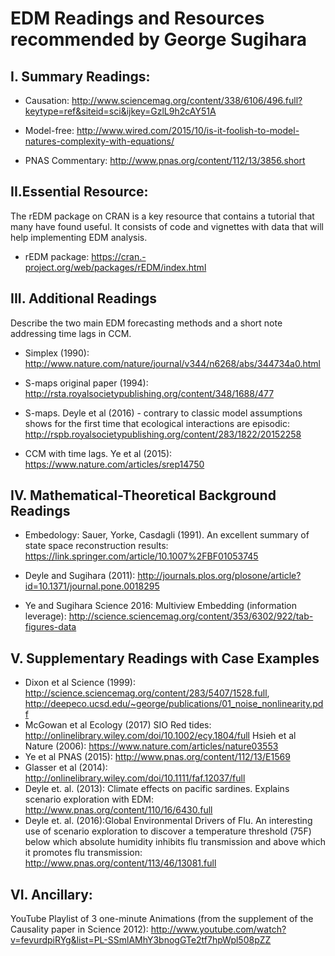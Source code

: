 # EDM Readings and Resources recommended by George Sugihara

## I. Summary Readings:

- Causation: <http://www.sciencemag.org/content/338/6106/496.full?keytype=ref&siteid=sci&ijkey=GzlL9h2cAY51A>

- Model-free: <http://www.wired.com/2015/10/is-it-foolish-to-model-natures-complexity-with-equations/>

- PNAS Commentary: <http://www.pnas.org/content/112/13/3856.short>

## II.Essential Resource:

The rEDM package on CRAN is a key resource that contains a tutorial that
many have found useful. It consists of code and vignettes with data that
will help implementing EDM analysis.

* rEDM package: <https://cran.-project.org/web/packages/rEDM/index.html>

## III. Additional Readings 

Describe the two main EDM forecasting
methods and a short note addressing time lags in CCM.

-  Simplex (1990): <http://www.nature.com/nature/journal/v344/n6268/abs/344734a0.html>

- S-maps original paper (1994): <http://rsta.royalsocietypublishing.org/content/348/1688/477>

- S-maps. Deyle et al (2016) - contrary to classic model assumptions
shows for the first time that ecological interactions are episodic: 
<http://rspb.royalsocietypublishing.org/content/283/1822/20152258>

- CCM with time lags. Ye et al (2015): <https://www.nature.com/articles/srep14750>

## IV. Mathematical-Theoretical Background Readings

- Embedology: Sauer, Yorke, Casdagli (1991). An excellent summary of state space reconstruction results: <https://link.springer.com/article/10.1007%2FBF01053745>

- Deyle and Sugihara (2011): <http://journals.plos.org/plosone/article?id=10.1371/journal.pone.0018295>

- Ye and Sugihara Science 2016: Multiview Embedding (information
leverage): <http://science.sciencemag.org/content/353/6302/922/tab-figures-data>

## V. Supplementary Readings with Case Examples

- Dixon et al Science (1999):  <http://science.sciencemag.org/content/283/5407/1528.full>, 
<http://deepeco.ucsd.edu/~george/publications/01_noise_nonlinearity.pdf>
- McGowan et al Ecology (2017) SIO Red tides: <http://onlinelibrary.wiley.com/doi/10.1002/ecy.1804/full>
Hsieh et al Nature (2006): <https://www.nature.com/articles/nature03553>
- Ye et al PNAS (2015): <http://www.pnas.org/content/112/13/E1569>
- Glasser et al (2014): <http://onlinelibrary.wiley.com/doi/10.1111/faf.12037/full>
- Deyle et. al. (2013): Climate effects on pacific sardines. Explains
    scenario exploration with EDM: <http://www.pnas.org/content/110/16/6430.full>
- Deyle et. al. (2016):Global Environmental Drivers of Flu. An interesting use of scenario exploration to discover a temperature
    threshold (75F) below which absolute humidity inhibits flu transmission and above which it promotes flu transmission: 
	<http://www.pnas.org/content/113/46/13081.full>

## VI. Ancillary:

YouTube Playlist of 3 one-minute Animations (from the supplement of the
Causality paper in Science 2012): <http://www.youtube.com/watch?v=fevurdpiRYg&list=PL-SSmlAMhY3bnogGTe2tf7hpWpl508pZZ>
